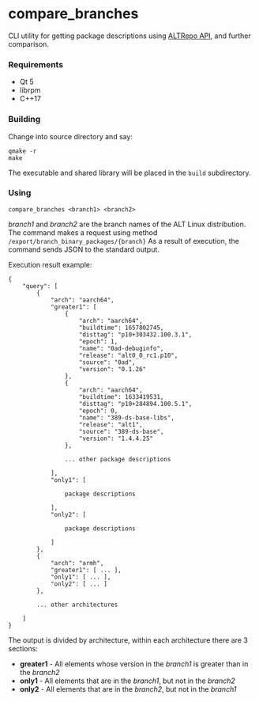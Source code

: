 # compare_branches

CLI utility for getting package descriptions using [ALTRepo API](https://rdb.altlinux.org/api/), and further comparison.

### Requirements

- Qt 5
- librpm
- C++17

### Building

Change into source directory and say:

```
qmake -r
make
```

The executable and shared library will be placed in the `build` subdirectory.

### Using

```
compare_branches <branch1> <branch2>
```

*branch1* and *branch2* are the branch names of the ALT Linux distribution.
The command makes a request using method `/export/branch_binary_packages/{branch}`
As a result of execution, the command sends JSON to the standard output.

Execution result example:

```
{
    "query": [
        {
            "arch": "aarch64",
            "greater1": [
                {
                    "arch": "aarch64",
                    "buildtime": 1657802745,
                    "disttag": "p10+303432.100.3.1",
                    "epoch": 1,
                    "name": "0ad-debuginfo",
                    "release": "alt0_0_rc1.p10",
                    "source": "0ad",
                    "version": "0.1.26"
                },
                {
                    "arch": "aarch64",
                    "buildtime": 1633419531,
                    "disttag": "p10+284894.100.5.1",
                    "epoch": 0,
                    "name": "389-ds-base-libs",
                    "release": "alt1",
                    "source": "389-ds-base",
                    "version": "1.4.4.25"
                },

                ... other package descriptions

            ],
            "only1": [

                package descriptions

            ],
            "only2": [

                package descriptions

            ]
        },
        {
            "arch": "armh",
            "greater1": [ ... ],
            "only1": [ ... ],
            "only2": [ ... ]
        },

        ... other architectures

    ]
}
```

The output is divided by architecture, within each architecture there are 3 sections:

- **greater1** - All elements whose version in the *branch1* is greater than in the *branch2*
- **only1** - All elements that are in the *branch1*, but not in the *branch2*
- **only2** - All elements that are in the *branch2*, but not in the *branch1*
